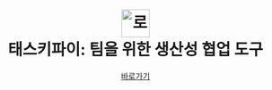 <div style="text-align: center">  
    <h1>  
        <img alt="로고" src='public/images/logo-large.svg' height="50" /><br>  
        태스키파이: 팀을 위한 생산성 협업 도구
    </h1>  
    <a href="https://taskify-rouge-tau.vercel.app">바로가기</a>  
</div>